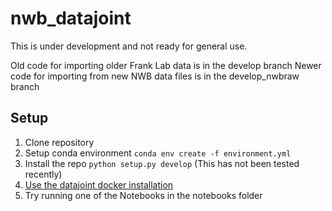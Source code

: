 # nwb_datajoint

This is under development and not ready for general use.

Old code for importing older Frank Lab data is in the develop branch
Newer code for importing from new NWB data files is in the develop_nwbraw branch

## Setup
1. Clone repository
2. Setup conda environment
```conda env create -f environment.yml```
3. Install the repo ```python setup.py develop``` (This has not been tested recently)
4. [Use the datajoint docker installation](https://tutorials.datajoint.io/setting-up/local-database.html)
5. Try running one of the Notebooks in the notebooks folder
